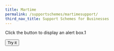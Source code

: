 ```yaml
---
title: Martime
permalink: /supportschemes/martimesupport/
third_nav_title: Support Schemes for Businesses
---
```



<html>
<body>

<p>Click the button to display an alert box.1</p>

<button onclick="myFunction()">Try it</button>

<script>
function myFunction() {
  alert("Hello! I am an alert box!");
}
</script>

</body>
</html>